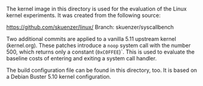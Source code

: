 The kernel image in this directory is used for the evaluation of the Linux
kernel experiments. It was created from the following source:

https://github.com/skuenzer/linux/ Branch: skuenzer/syscallbench

Two additional commits are applied to a vanilla 5.11 upstream kernel
(kernel.org). These patches introduce a `noop` system call with the
number 500, which returns only a constant (`0xC0FFEE`)`. This is used
to evaluate the baseline costs of entering and exiting a system call
handler.

The build configuration file can be found in this directory, too. It is
based on a Debian Buster 5.10 kernel configuration.

